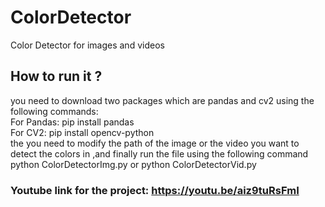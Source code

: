 # ColorDetector
Color Detector for images and videos
## How to run it ?
you need to download two packages which are pandas and cv2 using the following commands: <br>
For Pandas: pip install pandas <br>
For CV2: pip install opencv-python <br>
the you need to modify the path of the image or the video you want to detect the colors in ,and finally run the file using the following command <br>
python ColorDetectorImg.py or python ColorDetectorVid.py

### Youtube link for the project: https://youtu.be/aiz9tuRsFmI 
